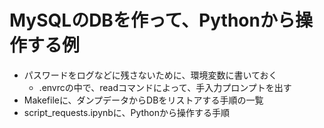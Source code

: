 # MySQLのDBを作って、Pythonから操作する例

- パスワードをログなどに残さないために、環境変数に書いておく
  - .envrcの中で、readコマンドによって、手入力プロンプトを出す
- Makefileに、ダンプデータからDBをリストアする手順の一覧
- script_requests.ipynbに、Pythonから操作する手順
